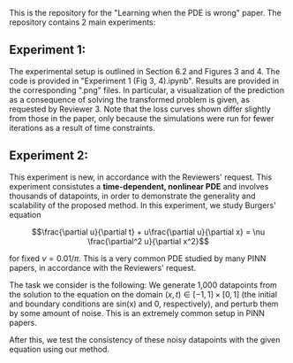 This is the repository for the "Learning when the PDE is wrong" paper. The repository contains 2 main experiments:

## Experiment 1:
The experimental setup is outlined in Section 6.2 and Figures 3 and 4. The code is provided in "Experiment 1 (Fig 3, 4).ipynb". Results are provided in the corresponding ".png" files. In particular, a visualization of the prediction as a consequence of solving the transformed problem is given, as requested by Reviewer 3. Note that the loss curves shown differ slightly from those in the paper, only because the simulations were run for fewer iterations as a result of time constraints.

## Experiment 2:
This experiment is new, in accordance with the Reviewers' request. This experiment consistutes a **time-dependent, nonlinear PDE** and involves thousands of datapoints, in order to demonstrate the generality and scalability of the proposed method. In this experiment, we study Burgers' equation

$$\frac{\partial u}{\partial t} + u\frac{\partial u}{\partial x} = \nu \frac{\partial^2 u}{\partial x^2}$$

for fixed $\nu=0.01/\pi$. This is a very common PDE studied by many PINN papers, in accordance with the Reviewers' request.

The task we consider is the following: We generate 1,000 datapoints from the solution to the equation on the domain $(x,t)\in[-1,1]\times[0,1]$ (the initial and boundary conditions are sin(x) and 0, respectively), and perturb them by some amount of noise. This is an extremely common setup in PINN papers.

After this, we test the consistency of these noisy datapoints with the given equation using our method. 
